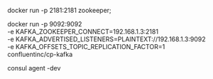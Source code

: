 docker run -p 2181:2181 zookeeper;  

docker run -p 9092:9092 \
-e KAFKA_ZOOKEEPER_CONNECT=192.168.1.3:2181 \
-e KAFKA_ADVERTISED_LISTENERS=PLAINTEXT://192.168.1.3:9092 \
-e KAFKA_OFFSETS_TOPIC_REPLICATION_FACTOR=1 \
confluentinc/cp-kafka

consul agent -dev